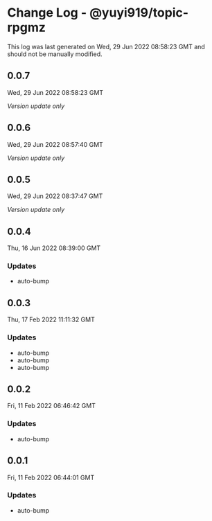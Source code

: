 # Change Log - @yuyi919/topic-rpgmz

This log was last generated on Wed, 29 Jun 2022 08:58:23 GMT and should not be manually modified.

## 0.0.7
Wed, 29 Jun 2022 08:58:23 GMT

_Version update only_

## 0.0.6
Wed, 29 Jun 2022 08:57:40 GMT

_Version update only_

## 0.0.5
Wed, 29 Jun 2022 08:37:47 GMT

_Version update only_

## 0.0.4
Thu, 16 Jun 2022 08:39:00 GMT

### Updates

- auto-bump

## 0.0.3
Thu, 17 Feb 2022 11:11:32 GMT

### Updates

- auto-bump
- auto-bump
- auto-bump

## 0.0.2
Fri, 11 Feb 2022 06:46:42 GMT

### Updates

- auto-bump

## 0.0.1
Fri, 11 Feb 2022 06:44:01 GMT

### Updates

- auto-bump

